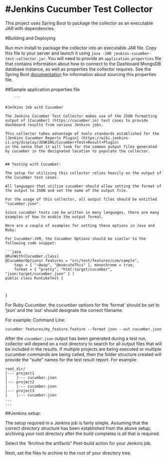 #Jenkins Cucumber Test Collector
===============================

This project uses Spring Boot to package the collector as an executable JAR with dependencies.

#Building and Deploying


Run mvn install to package the collector into an executable JAR file. Copy this file to your server and launch it using
`java -JAR jenkins-cucumber-test-collector.jar`. You will need to provide an `application.properties` file that contains information about how
to connect to the Dashboard MongoDB database instance, as well as properties the collector requires. See
the Spring Boot [documentation](http://docs.spring.io/spring-boot/docs/current-SNAPSHOT/reference/htmlsingle/#boot-features-external-config-application-property-files)
for information about sourcing this properties file.

##Sample application.properties file
```
    ```

#Jenkins Job with Cucumber

The Jenkins Cucumber Test Collector makes use of the JSON formatting output of [Cucumber] (https://cucumber.io) test cases to provide 
dashboard results from various Jenkins jobs. 

This collector takes advantage of tools standards established for the [Jenkins Cucumber Reports Plugin] (https://wiki.jenkins-ci.org/display/JENKINS/Cucumber+Test+Result+Plugin) 
in the sense that it will look for the common output files generated by cucumber in the designated location to populate the collector.


## Testing with Cucumber:

The setup for utilizing this collector relies heavily on the output of the Cucumber test cases. 

All languages that utilize cucumber should allow setting the format of the output to JSON and set the name of the output file. 

For the usage of this collector, all output files should be entitled "cucumber.json". 

Since cucumber tests can be written in many languages, there are many examples of how to enable the output format. 

Here are a couple of examples for setting these options in Java and Ruby:

For Cucumber-JVM, the Cucumber Options should be similar to the following code snippet:

```java
@RunWith(Cucumber.class) 
@CucumberOptions( features = "src/test/features/com/sample",
    tags = { "~@wip", "@executeThis" }, monochrome = true, 
    format = { "pretty", "html:target/cucumber", "json:target/cucumber.json" } ) 
public class RunCukeTest { 



} 
```
For Ruby Cucumber, the cucumber options for the ‘format’ should be set to ‘json’ and the ‘out’ should designate the correct filename. 

For example:
Command Line:
```shell
cucumber features/my_feature.feature --format json --out cucumber.json
```

After the `cucumber.json` output has been generated during a test run, collector will depend on a root directory to search 
for all output files that will be included in the results. If multiple projects are being executed or multiple cucumber commands are 
being called, then the folder structure created will provide the “suite” names for the test result report. For example:

```
root_dir/
|--- project1
|    |--- cucumber.json
|--- project2
|    |--- cucumber.json
|--- project3
|    |--- cucumber.json
...
...
```

##Jenkins setup:

The setup required in a Jenkins job is fairly simple. Assuming that the correct directory structure has been established from the above setup, 
archiving your root directory after the build completes is all that is required.

Select the “Archive the artifacts” Post-build action for your Jenkins job.


Next, set the files to archive to the root of your directory tree.
 
 








